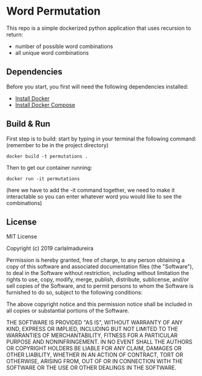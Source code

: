 # Word Permutation 

This repo is a simple dockerized python application that uses recursion to return: 

- number of possible word combinations 
- all unique word combinations 

## Dependencies
Before you start, you first will need the following dependencies installed:

-   [Install Docker](http://docs.docker.com/installation/)
-   [Install Docker Compose](http://docs.docker.com/compose/install/)

## Build & Run  

First step is to build: start by typing in your terminal the following command: 
(remember to be in the project directory)

    docker build -t permutations .

Then to get our container running: 

    docker run -it permutations 

(here we have to add the -it command together, we need to make it interactable so you can enter whatever word you would like to see the combinations)


## License

MIT License

Copyright (c) 2019 carlalmadureira

Permission is hereby granted, free of charge, to any person obtaining a copy
of this software and associated documentation files (the "Software"), to deal
in the Software without restriction, including without limitation the rights
to use, copy, modify, merge, publish, distribute, sublicense, and/or sell
copies of the Software, and to permit persons to whom the Software is
furnished to do so, subject to the following conditions:

The above copyright notice and this permission notice shall be included in all
copies or substantial portions of the Software.

THE SOFTWARE IS PROVIDED "AS IS", WITHOUT WARRANTY OF ANY KIND, EXPRESS OR
IMPLIED, INCLUDING BUT NOT LIMITED TO THE WARRANTIES OF MERCHANTABILITY,
FITNESS FOR A PARTICULAR PURPOSE AND NONINFRINGEMENT. IN NO EVENT SHALL THE
AUTHORS OR COPYRIGHT HOLDERS BE LIABLE FOR ANY CLAIM, DAMAGES OR OTHER
LIABILITY, WHETHER IN AN ACTION OF CONTRACT, TORT OR OTHERWISE, ARISING FROM,
OUT OF OR IN CONNECTION WITH THE SOFTWARE OR THE USE OR OTHER DEALINGS IN THE
SOFTWARE.

